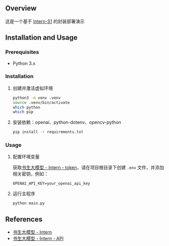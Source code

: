 ## Overview

这是一个基于 [Intern-S1](https://chat.intern-ai.org.cn/) 的封装部署演示



## Installation and Usage

### Prerequisites

- Python 3.x

### Installation

1. 创建并激活虚拟环境

   ```bash
   python3 -m venv .venv
   source .venv/bin/activate
   which python
   which pip
   ```

2. 安装依赖：openai、python-dotenv、opencv-python

   ```bash
   pip install -r requirements.txt
   ```

### Usage

1. 配置环境变量

   获取[书生大模型 - Intern - token](https://internlm.intern-ai.org.cn/api/tokens)，请在项目根目录下创建 `.env` 文件，并添加相关密钥，例如：

   ```env
   OPENAI_API_KEY=your_openai_api_key
   ```

2. 运行主程序

   ```bash
   python main.py
   ```



## References

- [书生大模型 - Intern](https://chat.intern-ai.org.cn/)
- [书生大模型 - Intern - API](https://internlm.intern-ai.org.cn/api/document)
